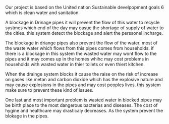 Our project is based on the United nation Sustainable develpopment goals 6 which is clean water and sanitation. 


A blockage in Drinage pipes it will prevent the flow of this water to recycle systmes which end of the day may casue the shortage of supply of water to the cities. this system detect the blockage and alert the perssonel incharge. 

The blockage in driange pipes also prevent the flow of the water. most of the waste water which flows from this pipes comes from households. if there is a blockage in this system the wasted water may wont flow to the pipes and it may comes up in the homes whihc may cost problems in households with wasted water in thier toilets or even thiert kitchen.

When the drainge system blocks it cause the raise on the risk of increase on gases like metan and carbon dioxide which has the explosive nature and may cause explosions in the pipes and may cost peoples lives. this system make sure to prevent these kind of issues.

One last and most important problem is wasted water in blocked pipes may be birth place to the most dangerous bacterias and diseases. The cost of hygine and healthcare may drasticaly decreases. As the system prevent the blokage in the pipes. 



